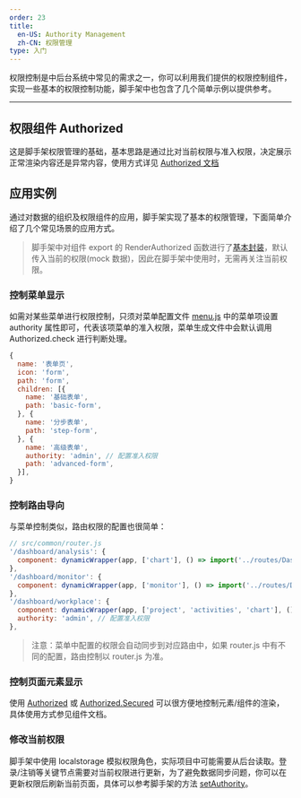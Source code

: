 ```yaml
---
order: 23
title:
  en-US: Authority Management
  zh-CN: 权限管理
type: 入门
---
```


权限控制是中后台系统中常见的需求之一，你可以利用我们提供的权限控制组件，实现一些基本的权限控制功能，脚手架中也包含了几个简单示例以提供参考。

---

## 权限组件 Authorized

这是脚手架权限管理的基础，基本思路是通过比对当前权限与准入权限，决定展示正常渲染内容还是异常内容，使用方式详见 [Authorized 文档](http://pro.ant.design/components/Authorized) 

## 应用实例

通过对数据的组织及权限组件的应用，脚手架实现了基本的权限管理，下面简单介绍了几个常见场景的应用方式。

> 脚手架中对组件 export 的 RenderAuthorized 函数进行了[基本封装](https://github.com/ant-design/ant-design-pro/blob/master/src/utils/Authorized.js)，默认传入当前的权限(mock 数据)，因此在脚手架中使用时，无需再关注当前权限。

### 控制菜单显示

如需对某些菜单进行权限控制，只须对菜单配置文件 [menu.js](https://github.com/ant-design/ant-design-pro/blob/master/src/common/menu.js) 中的菜单项设置 authority 属性即可，代表该项菜单的准入权限，菜单生成文件中会默认调用 Authorized.check 进行判断处理。

```js
{
  name: '表单页',
  icon: 'form',
  path: 'form',
  children: [{
    name: '基础表单',
    path: 'basic-form',
  }, {
    name: '分步表单',
    path: 'step-form',
  }, {
    name: '高级表单',
    authority: 'admin', // 配置准入权限
    path: 'advanced-form',
  }],
}
```

### 控制路由导向

与菜单控制类似，路由权限的配置也很简单：

```js
// src/common/router.js
'/dashboard/analysis': {
  component: dynamicWrapper(app, ['chart'], () => import('../routes/Dashboard/Analysis')),
},
'/dashboard/monitor': {
  component: dynamicWrapper(app, ['monitor'], () => import('../routes/Dashboard/Monitor')),
},
'/dashboard/workplace': {
  component: dynamicWrapper(app, ['project', 'activities', 'chart'], () => import('../routes/Dashboard/Workplace')),
  authority: 'admin', // 配置准入权限
},
```

> 注意：菜单中配置的权限会自动同步到对应路由中，如果 router.js 中有不同的配置，路由控制以 router.js 为准。

### 控制页面元素显示

使用 [Authorized](http://pro.ant.design/components/Authorized#Authorized) 或 [Authorized.Secured](http://pro.ant.design/components/Authorized#Authorized.Secured) 可以很方便地控制元素/组件的渲染，具体使用方式参见组件文档。

### 修改当前权限

脚手架中使用 localstorage 模拟权限角色，实际项目中可能需要从后台读取。登录/注销等关键节点需要对当前权限进行更新，为了避免数据同步问题，你可以在更新权限后刷新当前页面，具体可以参考脚手架的方法 [setAuthority](https://github.com/ant-design/ant-design-pro/blob/master/src/models/login.js#L44)。
